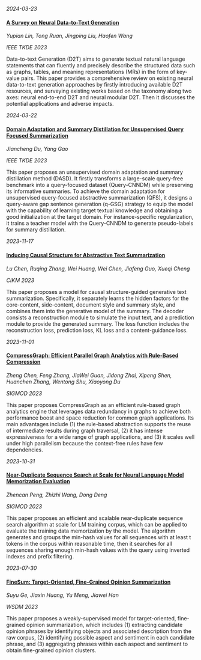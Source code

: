 










*2024-03-23*

#### [A Survey on Neural Data-to-Text Generation](https://ieeexplore.ieee.org/document/10215344)

*Yupian Lin, Tong Ruan, Jingping Liu, Haofen Wang*

*IEEE TKDE 2023*

Data-to-text Generation (D2T) aims to generate textual natural language statements that can fluently and precisely describe the structured data such as graphs, tables, and meaning representations (MRs) in the form of key-value pairs. This paper provides a comprehensive review on existing neural data-to-text generation approaches by firstly introducing available D2T resources, and surveying existing works based on the taxonomy along two axes: neural end-to-end D2T and neural modular D2T. Then it discusses the potential applications and adverse impacts.


*2024-03-22*

#### [Domain Adaptation and Summary Distillation for Unsupervised Query Focused Summarization](https://ieeexplore.ieee.org/document/10185622)

*Jiancheng Du, Yang Gao*

*IEEE TKDE 2023*

This paper proposes an unsupervised domain adaptation and summary distillation method (DASD). It firstly transforms a large-scale query-free benchmark into a query-focused dataset (Query-CNNDM) while preserving its informative summaries. To achieve the domain adaptation for unsupervised query-focused abstractive summarization (QFS), it designs a query-aware gap sentence generation (q-GSG) strategy to equip the model with the capability of learning target textual knowledge and obtaining a good initialization at the target domain. For instance-specific regularization, it trains a teacher model with the Query-CNNDM to generate pseudo-labels for summary distillation.


*2023-11-17*

#### [Inducing Causal Structure for Abstractive Text Summarization](https://dl.acm.org/doi/10.1145/3583780.3614934)

*Lu Chen, Ruqing Zhang, Wei Huang, Wei Chen, Jiafeng Guo, Xueqi Cheng*

*CIKM 2023*

This paper proposes a model for causal structure-guided generative text summarization. Specifically, it separately learns the hidden factors for the core-content, side-content, document style and summary style, and combines them into the generative model of the summary. The decoder consists a reconstruction module to simulate the input text, and a prediction module to provide the generated summary. The loss function includes the reconstruction loss, prediction loss, KL loss and a content-guidance loss.


*2023-11-01*

#### [CompressGraph: Efficient Parallel Graph Analytics with Rule-Based Compression](https://dl.acm.org/doi/abs/10.1145/3588684)

*Zheng Chen, Feng Zhang, JiaWei Guan, Jidong Zhai, Xipeng Shen, Huanchen Zhang, Wentong Shu, Xiaoyong Du*

*SIGMOD 2023*

This paper proposes CompressGraph as an efficient rule-based graph analytics engine that leverages data redundancy in graphs to achieve both performance boost and space reduction for common graph applications. Its main advantages include (1) the rule-based abstraction supports the reuse of intermediate results during graph traversal, (2) it has intense expressiveness for a wide range of graph applications, and (3) it scales well under high parallelism because the context-free rules have few dependencies.


*2023-10-31*

#### [Near-Duplicate Sequence Search at Scale for Neural Language Model Memorization Evaluation](https://dl.acm.org/doi/abs/10.1145/3589324)

*Zhencan Peng, Zhizhi Wang, Dong Deng*

*SIGMOD 2023*

This paper proposes an efficient and scalable near-duplicate sequence search algorithm at scale for LM training corpus, which can be applied to evaluate the training data memorization by the model. The algorithm generates and groups the min-hash values for all sequences with at least t tokens in the corpus within reasonable time, then it searches for all sequences sharing enough min-hash values with the query using inverted indexes and prefix filtering.


*2023-07-30*

#### [FineSum: Target-Oriented, Fine-Grained Opinion Summarization](https://dl.acm.org/doi/10.1145/3539597.3570397)

*Suyu Ge, Jiaxin Huang, Yu Meng, Jiawei Han*

*WSDM 2023*

This paper proposes a weakly-supervised model for target-oriented, fine-grained opinion summarization, which includes (1) extracting candidate opinion phrases by identifying objects and associated description from the raw corpus, (2) identifying possible aspect and sentiment in each candidate phrase, and (3) aggregating phrases within each aspect and sentiment to obtain fine-grained opinion clusters.
